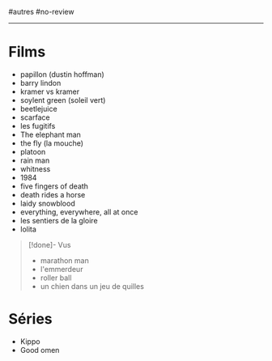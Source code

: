 #autres #no-review 

----

# Films

 - papillon (dustin hoffman)
 - barry lindon
 - kramer vs kramer
 - soylent green (soleil vert)
 - beetlejuice
 - scarface
 - les fugitifs
 - The elephant man
 - the fly (la mouche)
 - platoon
 - rain man
 - whitness
 - 1984
 - five fingers of death
 - death rides a horse
 - laidy snowblood
 - everything, everywhere, all at once
 - les sentiers de la gloire
 - lolita

> [!done]- Vus
> - marathon man
> - l'emmerdeur
> - roller ball
> - un chien dans un jeu de quilles
# Séries

 - Kippo
 - Good omen

